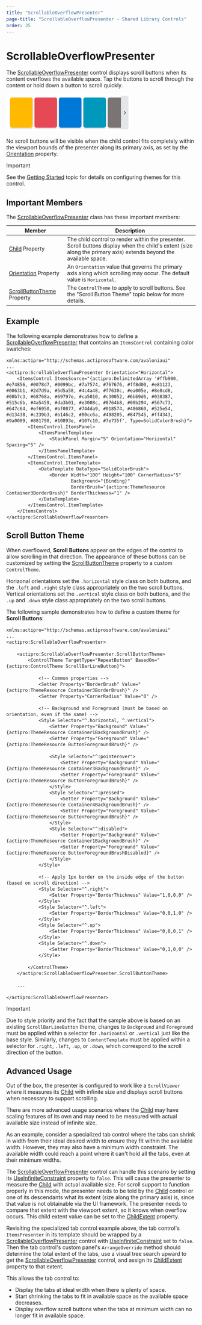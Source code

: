 ```yaml
---
title: "ScrollableOverflowPresenter"
page-title: "ScrollableOverflowPresenter - Shared Library Controls"
order: 35
---
```

# ScrollableOverflowPresenter

The [ScrollableOverflowPresenter](xref:@ActiproUIRoot.Controls.ScrollableOverflowPresenter) control displays scroll buttons when its content overflows the available space.  Tap the buttons to scroll through the content or hold down a button to scroll quickly.

![Screenshot](../images/scrollableoverflowpresenter.png)

No scroll buttons will be visible when the child control fits completely within the viewport bounds of the presenter along its primary axis, as set by the [Orientation](xref:@ActiproUIRoot.Controls.ScrollableOverflowPresenter.Orientation) property.

> [!IMPORTANT]
> See the [Getting Started](../getting-started.md) topic for details on configuring themes for this control.

## Important Members

The [ScrollableOverflowPresenter](xref:@ActiproUIRoot.Controls.ScrollableOverflowPresenter) class has these important members:

| Member | Description |
|-----|-----|
| [Child](xref:@ActiproUIRoot.Controls.ScrollableOverflowPresenter.Child) Property | The child control to render within the presenter.  Scroll buttons display when the child's extent (size along the primary axis) extends beyond the available space. |
| [Orientation](xref:@ActiproUIRoot.Controls.ScrollableOverflowPresenter.Orientation) Property | An `Orientation` value that governs the primary axis along which scrolling may occur. The default value is `Horizontal`. |
| [ScrollButtonTheme](xref:@ActiproUIRoot.Controls.ScrollableOverflowPresenter.ScrollButtonTheme) Property | The `ControlTheme` to apply to scroll buttons.  See the "Scroll Button Theme" topic below for more details.  |

## Example

The following example demonstrates how to define a [ScrollableOverflowPresenter](xref:@ActiproUIRoot.Controls.ScrollableOverflowPresenter) that contains an `ItemsControl` containing color swatches:

```xaml
xmlns:actipro="http://schemas.actiprosoftware.com/avaloniaui"
...
<actipro:ScrollableOverflowPresenter Orientation="Horizontal">
	<ItemsControl ItemsSource="{actipro:DelimitedArray '#ffb900, #e74856, #0078d7, #0099bc, #7a7574, #767676, #ff8d00, #e81123, #0063b1, #2d7d9a, #5d5a58, #4c4a48, #f7630c, #ea005e, #8e8cd8, #00b7c3, #68768a, #69797e, #ca5010, #c30052, #6b69d6, #038387, #515c6b, #4a5459, #da3b01, #e3008c, #8764b8, #00b294, #567c73, #647c64, #ef6950, #bf0077, #744da9, #018574, #486860, #525e54, #d13438, #c239b3, #b146c2, #00cc6a, #498205, #847545, #ff4343, #9a0089, #881798, #10893e, #107c10, #7e735f', Type=SolidColorBrush}">
		<ItemsControl.ItemsPanel>
			<ItemsPanelTemplate>
				<StackPanel Margin="5" Orientation="Horizontal" Spacing="5" />
			</ItemsPanelTemplate>
		</ItemsControl.ItemsPanel>
		<ItemsControl.ItemTemplate>
			<DataTemplate DataType="SolidColorBrush">
				<Border Width="100" Height="100" CornerRadius="5"
						Background="{Binding}"
						BorderBrush="{actipro:ThemeResource Container3BorderBrush}" BorderThickness="1" />
			</DataTemplate>
		</ItemsControl.ItemTemplate>
	</ItemsControl>
</actipro:ScrollableOverflowPresenter>
```

## Scroll Button Theme

When overflowed, **Scroll Buttons** appear on the edges of the control to allow scrolling in that direction.  The appearance of these buttons can be customized by setting the [ScrollButtonTheme](xref:@ActiproUIRoot.Controls.ScrollableOverflowPresenter.ScrollButtonTheme) property to a custom `ControlTheme`.

Horizonal orientations set the `.horizontal` style class on both buttons, and the `.left` and `.right` style class appropriately on the two scroll buttons.  Vertical orientations set the `.vertical` style class on both buttons, and the `.up` and `.down` style class appropriately on the two scroll buttons.

The following sample demonstrates how to define a custom theme for **Scroll Buttons**:

```xaml
xmlns:actipro="http://schemas.actiprosoftware.com/avaloniaui"
...
<actipro:ScrollableOverflowPresenter>

	<actipro:ScrollableOverflowPresenter.ScrollButtonTheme>
		<ControlTheme TargetType="RepeatButton" BasedOn="{actipro:ControlTheme ScrollBarLineButton}">

			<!-- Common properties -->
			<Setter Property="BorderBrush" Value="{actipro:ThemeResource Container3BorderBrush}" />
			<Setter Property="CornerRadius" Value="0" />

			<!-- Background and Foreground (must be based on orientation, even if the same) -->
			<Style Selector="^.horizontal, ^.vertical">
				<Setter Property="Background" Value="{actipro:ThemeResource Container1BackgroundBrush}" />
				<Setter Property="Foreground" Value="{actipro:ThemeResource ButtonForegroundBrush}" />

				<Style Selector="^:pointerover">
					<Setter Property="Background" Value="{actipro:ThemeResource Container3BackgroundBrush}" />
					<Setter Property="Foreground" Value="{actipro:ThemeResource ButtonForegroundBrush}" />
				</Style>
				<Style Selector="^:pressed">
					<Setter Property="Background" Value="{actipro:ThemeResource Container4BackgroundBrush}" />
					<Setter Property="Foreground" Value="{actipro:ThemeResource ButtonForegroundBrush}" />
				</Style>
				<Style Selector="^:disabled">
					<Setter Property="Background" Value="{actipro:ThemeResource Container1BackgroundBrush}" />
					<Setter Property="Foreground" Value="{actipro:ThemeResource ButtonForegroundBrushDisabled}" />
				</Style>
			</Style>

			<!-- Apply 1px border on the inside edge of the button (based on scroll direction) -->
			<Style Selector="^.right">
				<Setter Property="BorderThickness" Value="1,0,0,0" />
			</Style>
			<Style Selector="^.left">
				<Setter Property="BorderThickness" Value="0,0,1,0" />
			</Style>
			<Style Selector="^.up">
				<Setter Property="BorderThickness" Value="0,0,0,1" />
			</Style>
			<Style Selector="^.down">
				<Setter Property="BorderThickness" Value="0,1,0,0" />
			</Style>

		</ControlTheme>
	</actipro:ScrollableOverflowPresenter.ScrollButtonTheme>

	...

</actipro:ScrollableOverflowPresenter>
```

> [!IMPORTANT]
> Due to style priority and the fact that the sample above is based on an existing `ScrollBarLineButton` theme, changes to `Background` and `Foreground` must be applied within a selector for `.horizontal` or `.vertical` just like the base style.  Similarly, changes to `ContentTemplate` must be applied within a selector for `.right`, `.left`, `.up`, or `.down`, which correspond to the scroll direction of the button.


## Advanced Usage

Out of the box, the presenter is configured to work like a `ScrollViewer` where it measures its [Child](xref:@ActiproUIRoot.Controls.ScrollableOverflowPresenter.Child) with infinite size and displays scroll buttons when necessary to support scrolling.

There are more advanced usage scenarios where the [Child](xref:@ActiproUIRoot.Controls.ScrollableOverflowPresenter.Child) may have scaling features of its own and may need to be measured with actual available size instead of infinite size.

As an example, consider a specialized tab control where the tabs can shrink in width from their ideal desired width to ensure they fit within the available width.  However, they may also have a minimum width constraint.  The available width could reach a point where it can't hold all the tabs, even at their minimum widths.

The [ScrollableOverflowPresenter](xref:@ActiproUIRoot.Controls.ScrollableOverflowPresenter) control can handle this scenario by setting its [UseInfiniteConstraint](xref:@ActiproUIRoot.Controls.ScrollableOverflowPresenter.UseInfiniteConstraint) property to `false`.  This will cause the presenter to measure the [Child](xref:@ActiproUIRoot.Controls.ScrollableOverflowPresenter.Child) with actual available size.  For scroll support to function properly in this mode, the presenter needs to be told by the [Child](xref:@ActiproUIRoot.Controls.ScrollableOverflowPresenter.Child) control or one of its descendants what its extent (size along the primary axis) is, since that value is not obtainable via the UI framework.  The presenter needs to compare that extent with the viewport extent, so it knows when overflow occurs.  This child extent value can be set to the [ChildExtent](xref:@ActiproUIRoot.Controls.ScrollableOverflowPresenter.ChildExtent) property.

Revisiting the specialized tab control example above, the tab control's `ItemsPresenter` in its template should be wrapped by a [ScrollableOverflowPresenter](xref:@ActiproUIRoot.Controls.ScrollableOverflowPresenter) control with [UseInfiniteConstraint](xref:@ActiproUIRoot.Controls.ScrollableOverflowPresenter.UseInfiniteConstraint) set to `false`.  Then the tab control's custom panel's `ArrangeOverride` method should determine the total extent of the tabs, use a visual tree search upward to get the [ScrollableOverflowPresenter](xref:@ActiproUIRoot.Controls.ScrollableOverflowPresenter) control, and assign its [ChildExtent](xref:@ActiproUIRoot.Controls.ScrollableOverflowPresenter.ChildExtent) property to that extent.

This allows the tab control to:
- Display the tabs at ideal width when there is plenty of space.
- Start shrinking the tabs to fit in available space as the available space decreases.
- Display overflow scroll buttons when the tabs at minimum width can no longer fit in available space.